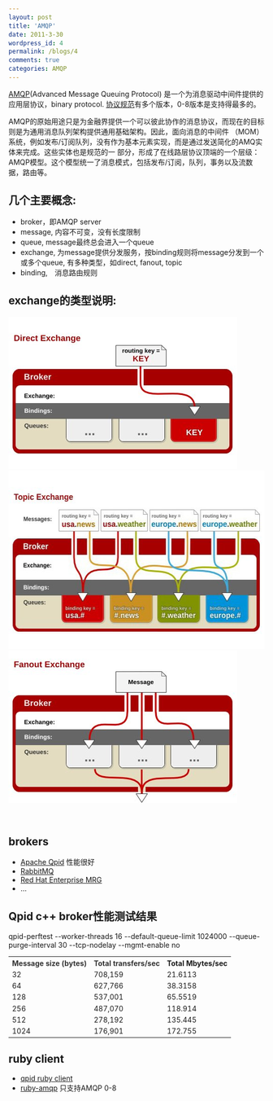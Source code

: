 ```yaml
---
layout: post
title: 'AMQP'
date: 2011-3-30
wordpress_id: 4
permalink: /blogs/4
comments: true
categories: AMQP
---
```


[AMQP](http://www.amqp.org/)(Advanced Message Queuing Protocol) 是一个为消息驱动中间件提供的应用层协议，binary protocol. [协议规范](http://www.amqp.org/confluence/display/AMQP/AMQP+Specification)有多个版本，0-8版本是支持得最多的。

AMQP的原始用途只是为金融界提供一个可以彼此协作的消息协议，而现在的目标则是为通用消息队列架构提供通用基础架构。因此，面向消息的中间件 （MOM）系统，例如发布/订阅队列，没有作为基本元素实现，而是通过发送简化的AMQ实体来完成。这些实体也是规范的一 部分，形成了在线路层协议顶端的一个层级：AMQP模型。这个模型统一了消息模式，包括发布/订阅，队列，事务以及流数据，路由等。

## 几个主要概念:
* broker，即AMQP server
* message, 内容不可变，没有长度限制
* queue, message最终总会进入一个queue
* exchange, 为message提供分发服务，按binding规则将message分发到一个或多个queue, 有多种类型，如direct, fanout, topic
* binding,　消息路由规则

## exchange的类型说明:

<img class="size-full wp-image-5" title="direct exchange" src="/images/posts/direct.jpg" alt="" width="450" height="300" />
<img class="size-full wp-image-7" title="topic exchange" src="/images/posts/topic.jpg" alt="" width="550" height="350" />
<img class="size-full wp-image-6" title="fanout exchange" src="/images/posts/fanout.jpg" alt="" width="450" height="300" />

&nbsp;

## brokers

* [Apache Qpid](http://qpid.apache.org/) 性能很好
* [RabbitMQ](http://www.rabbitmq.com/)
* [Red Hat Enterprise MRG](http://www.redhat.com/mrg)
* ...

## Qpid c++ broker性能测试结果

qpid-perftest --worker-threads 16 --default-queue-limit 1024000 --queue-purge-interval 30 --tcp-nodelay --mgmt-enable no
<table>
<tbody>
<tr>
<th><span style="color: #333333;">Message size (bytes)</span></th>
<th><span style="color: #333333;">Total transfers/sec</span></th>
<th> Total Mbytes/sec</th>
</tr>
<tr>
<td>32</td>
<td>708,159</td>
<td>21.6113</td>
</tr>
<tr>
<td>64</td>
<td>627,766</td>
<td>38.3158</td>
</tr>
<tr>
<td>128</td>
<td>537,001</td>
<td>65.5519</td>
</tr>
<tr>
<td>256</td>
<td>487,070</td>
<td>118.914</td>
</tr>
<tr>
<td>512</td>
<td>278,192</td>
<td>135.445</td>
</tr>
<tr>
<td>1024</td>
<td>176,901</td>
<td>172.755</td>
</tr>
</tbody>
</table>


## ruby client

* [qpid ruby client](https://svn.apache.org/repos/asf/qpid/trunk/qpid/ruby/)
* [ruby-amqp](https://github.com/ruby-amqp/amqp) 只支持AMQP 0-8


